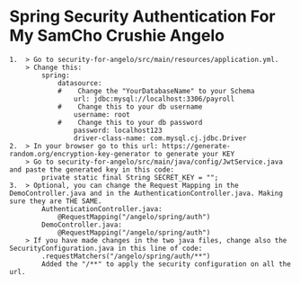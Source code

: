 # Spring Security Authentication For My SamCho Crushie Angelo

    1.  > Go to security-for-angelo/src/main/resources/application.yml.
        > Change this:
            spring:
                datasource:
                #    Change the "YourDatabaseName" to your Schema
                    url: jdbc:mysql://localhost:3306/payroll
                #    Change this to your db username
                    username: root
                #    Change this to your db password
                    password: localhost123
                    driver-class-name: com.mysql.cj.jdbc.Driver
    2.  > In your browser go to this url: https://generate-random.org/encryption-key-generator to generate your KEY
        > Go to security-for-angelo/src/main/java/config/JwtService.java and paste the generated key in this code:
            private static final String SECRET_KEY = "";
    3.  > Optional, you can change the Request Mapping in the DemoController.java and in the AuthenticationController.java. Making sure they are THE SAME.
            AuthenticationController.java:
                @RequestMapping("/angelo/spring/auth")
            DemoController.java:
                @RequestMapping("/angelo/spring/auth")
        > If you have made changes in the two java files, change also the SecurityConfiguration.java in this line of code:
            .requestMatchers("/angelo/spring/auth/**")
            Added the "/**" to apply the security configuration on all the url.




